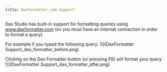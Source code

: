 ```yaml
---
title: DaxFormatter.com Support
---
```

Dax Studio has built-in support for formatting queries using www.daxformatter.com (so you must have an internet connection in order to format a query)

For example if you typed the following query:
![](DaxFormatter Support_dax_formatter_before.png)

Clicking on the Dax Formatter button (or pressing F6) will format your query
![](DaxFormatter Support_dax_formatter_after.png)